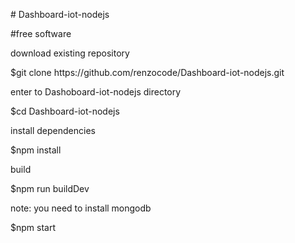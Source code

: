<p># Dashboard-iot-nodejs</p>
<p>#free software</p>
<p>download existing repository</p>
$git clone https://github.com/renzocode/Dashboard-iot-nodejs.git
<p>enter to Dashoboard-iot-nodejs directory</p>
$cd Dashboard-iot-nodejs
<p>install dependencies</p>
$npm install
<p>build </p>
$npm run buildDev
<p>note: you need to install mongodb</p>
$npm start
